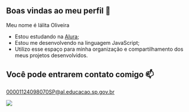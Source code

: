 ## Boas vindas ao meu perfil 💚

Meu nome é Iálita Oliveira

- Estou estudando na [Alura](https://www.alura.com.br);
- Estou me desenvolvendo na linguagem JavaScript;
- Utilizo esse espaço para minha organização e compartilhamento dos meus projetos desenvolvidos.

## Você pode entrarem contato comigo 📫

00001124098070SP@al.educacao.sp.gov.br

![](https://media1.tenor.com/m/PTBNHIGHS-kAAAAd/dog-smile.gif)

